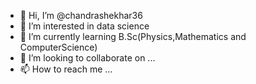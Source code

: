 - 👋 Hi, I’m @chandrashekhar36
- 👀 I’m interested in data science
- 🌱 I’m currently learning B.Sc(Physics,Mathematics and ComputerScience)
- 💞️ I’m looking to collaborate on ...
- 📫 How to reach me ...

<!---
chandrashekhar36/chandrashekhar.B is a ✨ special ✨ repository because its `README.md` (this file) appears on your GitHub profile.
You can click the Preview link to take a look at your changes.
--->
